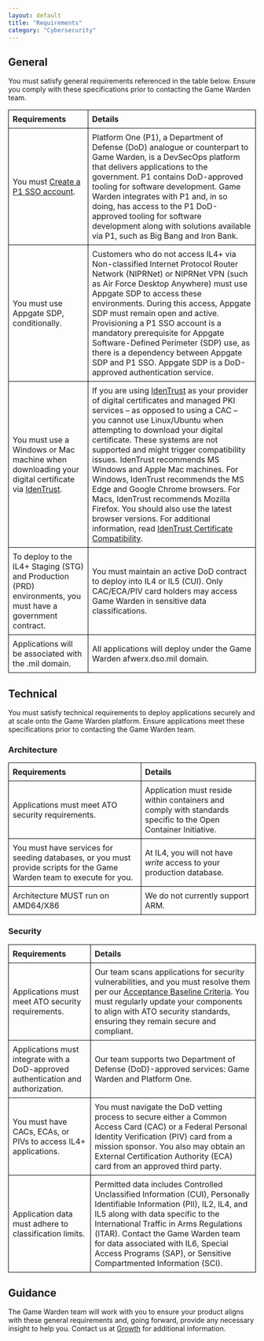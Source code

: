 ```yaml
---
layout: default
title: "Requirements"
category: "Cybersecurity"
---
```

## General
You must satisfy general requirements referenced in the table below. Ensure you comply with these specifications prior to contacting the Game Warden team.

| **Requirements**                            | **Details**                                        |
| --------------------------------------------| --------------------------------------------------|
| You must [Create a P1 SSO account](https://helpcenter.gamewarden.io/integrations-access/goverment_access_cards/p1_sso/).              | Platform One (P1), a Department of Defense (DoD) analogue or counterpart to Game Warden, is a DevSecOps platform that delivers applications to the government. P1 contains DoD-approved tooling for software development. Game Warden integrates with P1 and, in so doing, has access to the P1 DoD-approved tooling for software development along with solutions available via P1, such as Big Bang and Iron Bank. | 
| You must use Appgate SDP, conditionally.    | Customers who do not access IL4+ via Non-classified Internet Protocol Router Network (NIPRNet) or NIPRNet VPN (such as Air Force Desktop Anywhere) must use Appgate SDP to access these environments. During this access, Appgate SDP must remain open and active. Provisioning a P1 SSO account is a mandatory prerequisite for Appgate Software-Defined Perimeter (SDP) use, as there is a dependency between Appgate SDP and P1 SSO. Appgate SDP is a DoD-approved authentication service. |
| You must use a Windows or Mac machine when downloading your digital certificate via [IdenTrust](https://www.identrust.com/digital-certificates/dod-eca-programs). | If you are using [IdenTrust](https://www.identrust.com/digital-certificates/dod-eca-programs) as your provider of digital certificates and managed PKI services – as opposed to using a CAC – you cannot use Linux/Ubuntu when attempting to download your digital certificate. These systems are not supported and might trigger compatibility issues. IdenTrust recommends MS Windows and Apple Mac machines. For Windows, IdenTrust recommends the MS Edge and Google Chrome browsers. For Macs, IdenTrust recommends Mozilla Firefox. You should also use the latest browser versions. For additional information, read [IdenTrust Certificate Compatibility](https://www.identrust.com/ca-certificate-compatibility). | 
| To deploy to the IL4+ Staging (STG) and Production (PRD) environments, you must have a government contract. | You must maintain an active DoD contract to deploy into IL4 or IL5 (CUI). Only CAC/ECA/PIV card holders may access Game Warden in sensitive data classifications. |
| Applications will be associated with the .mil domain. | All applications will deploy under the Game Warden afwerx.dso.mil domain. |

## Technical
You must satisfy technical requirements to deploy applications securely and at scale onto the Game Warden platform. Ensure applications meet these specifications prior to contacting the Game Warden team.

### Architecture

| **Requirements**                            | **Details**                                        |
| --------------------------------------------| ---------------------------------------------------|
| Applications must meet ATO security requirements. | Application must reside within containers and comply with standards specific to the Open Container Initiative. |
| You must have services for seeding databases, or you must provide scripts for the Game Warden team to execute for you. | At IL4, you will not have *write* access to your production database. |
| Architecture MUST run on AMD64/X86          | We do not currently support ARM.  |

### Security

| **Requirements**                            | **Details**                                        |
| --------------------------------------------| ---------------------------------------------------|
| Applications must meet ATO security requirements. | Our team scans applications for security vulnerabilities, and you must resolve them per our [Acceptance Baseline Criteria](https://helpcenter.gamewarden.io/security/security_review/cves_and_compliance/acceptance-baseline-criteria/). You must regularly update your components to align with ATO security standards, ensuring they remain secure and compliant.|
| Applications must integrate with a DoD-approved authentication and authorization. | Our team supports two Department of Defense (DoD)-approved services: Game Warden and Platform One. |
| You must have CACs, ECAs, or PIVs to access IL4+ applications. | You must navigate the DoD vetting process to secure either a Common Access Card (CAC) or a Federal Personal Identity Verification (PIV) card from a mission sponsor. You also may obtain an External Certification Authority (ECA) card from an approved third party. | 
| Application data must adhere to classification limits. | Permitted data includes Controlled Unclassified Information (CUI), Personally Identifiable Information (PII), IL2, IL4, and IL5 along with data specific to the International Traffic in Arms Regulations (ITAR). Contact the Game Warden team for data associated with IL6, Special Access Programs (SAP), or Sensitive Compartmented Information (SCI). |


## Guidance
The Game Warden team will work with you to ensure your product aligns with these general requirements and, going forward, provide any necessary insight to help you. Contact us at [Growth](mailto:growth@secondfront.com) for additional information.

<style>
  table {
    width: 100%;
    border-collapse: collapse;
  }
  th, td {
    border: 1px solid black;
    padding: 8px;
    text-align: left;
  }
</style>
